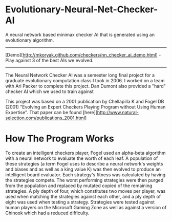 Evolutionary-Neural-Net-Checker-AI
==================================

A neural network based minimax checker AI that is generated using an evolutionary algorithm.

-----
[Demo][http://mkoryak.github.com/checkers/nn_checker_ai_demo.html] - Play against 3 of the best AIs we evolved.

-----
The Neural Network Checker AI was a semester long final project for a graduate evolutionary computation class I took in 2006.
I worked on a team with Ari Packer to complete this project. Dan Dumont also provided a "hard" checker AI which we used to train against


This project was based on a 2001 publication by Chellapilla K and Fogel DB (2001) "Evolving an Expert Checkers Playing Program without Using Human Expertise".
That paper can be found [here][http://www.natural-selection.com/publications_2001.html]


How The Program Works
=====================
To create an intelligent checkers player, Fogel used an alpha-beta algorithm with a neural network to evaluate the worth of
each leaf.  A population of these strategies (a term Fogel uses to describe a neural network's weights and biases and as
well as a king value K) was then evolved to produce an intelligent board evaluator.  Each strategy's fitness was
calculated by having the strategies compete. The worst performing strategies were then purged from the population and
replaced by mutated copied of the remaining strategies. A ply depth of four, which constitutes two moves per player,
was used when matching the strategies against each other, and a ply depth of eight was used when testing a strategy.
Strategies were tested against human players on the Microsoft Gaming Zone as well as against a version of Chinook which had a reduced difficulty.

